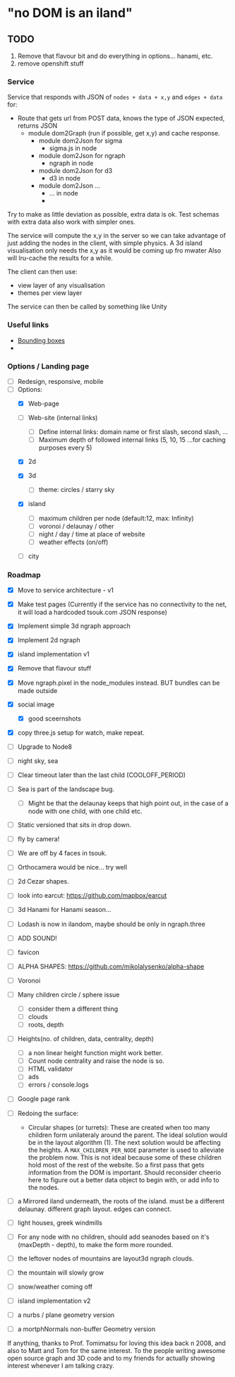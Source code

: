 # "no DOM is an iland"

## TODO
1. Remove that flavour bit and do everything in options... hanami, etc.
1. remove openshift stuff

### Service
Service that responds with JSON of `nodes + data + x,y` and `edges + data` for:

- Route that gets url from POST data, knows the type of JSON expected, returns JSON 
  - module dom2Graph (run if possible, get x,y) and cache response.
    - module dom2Json for sigma
      - sigma.js in node 
    - module dom2Json for ngraph
      - ngraph in node
    - module dom2Json for d3
      - d3 in node
    - module dom2Json ...
      - ... in node
      - 
Try to make as little deviation as possible, extra data is ok. Test schemas with extra data also work with simpler ones.

The service will compute the x,y in the server so we can take advantage of just adding the nodes in the client, with simple physics.
A 3d island visualisation only needs the x,y as it would be coming up fro mwater
Also will lru-cache the results for a while.

The client can then use:
- view layer of any visualisation
- themes per view layer

The service can then be called by something like Unity

### Useful links
- [Bounding boxes](https://stackoverflow.com/questions/23073170/calculate-bounding-polygon-of-alpha-shape-from-the-delaunay-triangulation)
- 






### Options / Landing page
- [ ] Redesign, responsive, mobile
- [ ] Options:
  - [x] Web-page
  - [ ] Web-site (internal links)
    - [ ] Define internal links: domain name or first slash, second slash, ...
    - [ ] Maximum depth of followed internal links (5, 10, 15 ...for caching purposes every 5)
  - [x] 2d
  - [x] 3d
    - [ ] theme: circles / starry sky
  - [x] island
    - [ ] maximum children per node (default:12, max: Infinity)
    - [ ] voronoi / delaunay / other
    - [ ] night / day / time at place of website
    - [ ] weather effects (on/off)
  - [ ] city


### Roadmap
- [x] Move to service architecture - v1
- [x] Make test pages (Currently if the service has no connectivity to the net, it will load a hardcoded tsouk.com JSON response)
- [x] Implement simple 3d ngraph approach
- [x] Implement 2d ngraph
- [x] island implementation v1
- [x] Remove that flavour stuff
- [x] Move ngraph.pixel in the node_modules instead. BUT bundles can be made outside
- [x] social image
  - [x] good sceernshots
- [x] copy three.js setup for watch, make repeat.

- [ ] Upgrade to Node8
- [ ] night sky, sea
- [ ] Clear timeout later than the last child (COOLOFF_PERIOD)

- [ ] Sea is part of the landscape bug.
  - [ ] Might be that the delaunay keeps that high point out, in the case of a node with one child, with one child etc.

- [ ] Static versioned that sits in drop down.

- [ ] fly by camera!
- [ ] We are off by 4 faces in tsouk. 
- [ ] Orthocamera would be nice... try well

- [ ] 2d Cezar shapes.
- [ ] look into earcut: https://github.com/mapbox/earcut
- [ ] 3d Hanami for Hanami season...
- [ ] Lodash is now in ilandom, maybe should be only in ngraph.three 
- [ ] ADD SOUND!
- [ ] favicon
- [ ] ALPHA SHAPES: https://github.com/mikolalysenko/alpha-shape
- [ ] Voronoi

- [ ] Many children circle / sphere issue
  - [ ] consider them a different thing
  - [ ] clouds
  - [ ] roots, depth

- [ ] Heights(no. of children, data, centrality, depth)
  - [ ] a non linear height function might work better.
  - [ ] Count node centrality and raise the node is so.
  - [ ] HTML validator
  - [ ] ads
  - [ ] errors / console.logs

- [ ] Google page rank

- [ ] Redoing the surface:
  -  Circular shapes (or turrets): These are created when too many children form unilateraly around the parent. The ideal solution would be in the layout algorithm (1). The next solution would be affecting the heights. A `MAX_CHILDREN_PER_NODE` parameter is used to alleviate the problem now. This is not ideal because some of these children hold most of the rest of the website. So a first pass that gets information from the DOM is important. Should reconsider cheerio here to figure out a better data object to begin with, or add info to the nodes.
- [ ] a Mirrored iland underneath, the roots of the island. must be a different delaunay. different graph layout. edges can connect. 
- [ ] light houses, greek windmills
- [ ] For any node with no children, should add seanodes based on it's (maxDepth - depth), to make the form more rounded.
- [ ] the leftover nodes of mountains are layout3d ngraph clouds.
- [ ] the mountain will slowly grow
- [ ] snow/weather coming off
- [ ] island implementation v2
- [ ] a nurbs / plane geometry version
- [ ] a mortphNormals non-buffer Geometry version

If anything, thanks to Prof. Tomimatsu for loving this idea back n 2008, and also to Matt and Tom for the same interest. To the people writing awesome open source graph and 3D code and to my friends for actually showing interest whenever I am talking crazy.